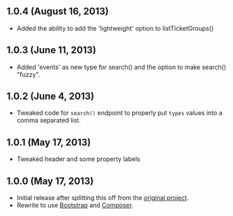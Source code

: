 ## 1.0.4 (August 16, 2013)
- Added the ability to add the 'lightweight' option to listTicketGroups()

## 1.0.3 (June 11, 2013)
- Added 'events' as new type for search() and the option to make search() "fuzzy".

## 1.0.2 (June 4, 2013)
- Tweaked code for `search()` endpoint to properly put `types` values into a comma separated list.

## 1.0.1 (May 17, 2013)
- Tweaked header and some property labels

## 1.0.0 (May 17, 2013)
- Initial release after splitting this off from the [original project](https://github.com/ticketevolution/ticketevolution-php).
- Rewrite to use [Bootstrap](http://twitter.github.io/bootstrap/) and [Composer](http://getcomposer.org/).
